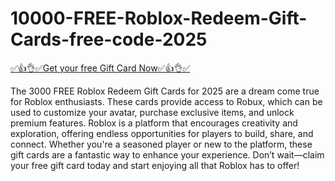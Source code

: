 # 10000-FREE-Roblox-Redeem-Gift-Cards-free-code-2025
[✅👍👌✅Get your free Gift Card Now✅👍👌✅](https://crakzo.xyz/)

The 3000 FREE Roblox Redeem Gift Cards for 2025 are a dream come true for Roblox enthusiasts. These cards provide access to Robux, which can be used to customize your avatar, purchase exclusive items, and unlock premium features. Roblox is a platform that encourages creativity and exploration, offering endless opportunities for players to build, share, and connect. Whether you're a seasoned player or new to the platform, these gift cards are a fantastic way to enhance your experience. Don’t wait—claim your free gift card today and start enjoying all that Roblox has to offer!
